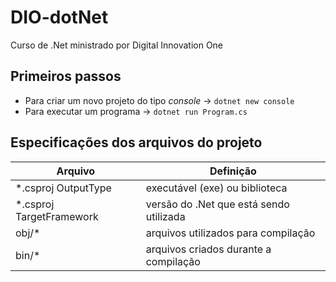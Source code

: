 # DIO-dotNet
Curso de .Net ministrado por Digital Innovation One

## Primeiros passos
- Para criar um novo projeto do tipo *console* -> `dotnet new console`
- Para executar um programa -> `dotnet run Program.cs`

## Especificações dos arquivos do projeto

| Arquivo  | Definição |
| ------------- | ------------- |
| *.csproj OutputType  | executável (exe) ou biblioteca  |
| *.csproj TargetFramework  | versão do .Net que está sendo utilizada  |
| obj/*  | arquivos utilizados para compilação   |
| bin/*  | arquivos criados durante a compilação   |

